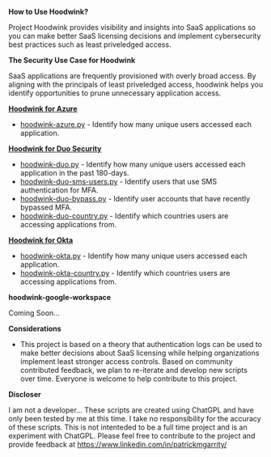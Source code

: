 **How to Use Hoodwink?**

Project Hoodwink provides visibility and insights into SaaS applications so you can make better SaaS licensing decisions and implement cybersecurity best practices such as least priveledged access.

**The Security Use Case for Hoodwink** 

SaaS applications are frequently provisioned with overly broad access. By aligning with the principals of least priveledged access, hoodwink helps you identify opportunities to prune unnecessary application access.

[**Hoodwink for Azure**](https://github.com/patrickmgarrity/hoodwink/tree/main/Azure)

- [hoodwink-azure.py](https://github.com/patrickmgarrity/hoodwink/blob/main/Azure/hoodwink-azure.py) - Identify how many unique users accessed each application.

[**Hoodwink for Duo Security**](https://github.com/patrickmgarrity/hoodwink/tree/main/Duo%20Security)

- [hoodwink-duo.py](https://github.com/patrickmgarrity/hoodwink/blob/main/Duo%20Security/hoodwink-duo.py) - Identify how many unique users accessed each application in the past 180-days.
- [hoodwink-duo-sms-users.py](https://github.com/patrickmgarrity/hoodwink/blob/main/Duo%20Security/hoodwink-duo-sms-users.py) - Identify users that use SMS authentication for MFA.
- [hoodwink-duo-bypass.py](https://github.com/patrickmgarrity/hoodwink/blob/main/Duo%20Security/hoodwink-duo-bypass.py) - Identify user accounts that have recently bypassed MFA.
- [hoodwink-duo-country.py](https://github.com/patrickmgarrity/hoodwink/blob/main/Duo%20Security/hoodwink-duo-country.py) - Identify which countries users are accessing applications from.

[**Hoodwink for Okta**](https://github.com/patrickmgarrity/hoodwink/tree/main/OKTA)

- [hoodwink-okta.py](https://github.com/patrickmgarrity/hoodwink/blob/main/OKTA/hoodwink-okta.py) - Identify how many unique users accessed each application.
- [hoodwink-okta-country.py](https://github.com/patrickmgarrity/hoodwink/blob/main/OKTA/hoodwink-okta-country.py) - Identify which countries users are accessing applications from.

**hoodwink-google-workspace**

Coming Soon...

**Considerations**

- This project is based on a theory that authentication logs can be used to make better decisions about SaaS licensing while helping organizations implement least stronger access controls. Based on community contributed feedback, we plan to re-iterate and develop new scripts over time. Everyone is welcome to help contribute to this project. 

**Discloser**

I am not a developer... These scripts are created using ChatGPL and have only been tested by me at this time. I take no responsibility for the accuracy of these scripts. This is not intenteded to be a full time project and is an experiment with ChatGPL. Please feel free to contribute to the project and provide feedback at https://www.linkedin.com/in/patrickmgarrity/

